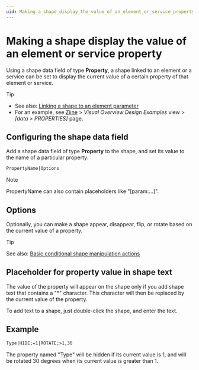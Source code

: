 ```yaml
---
uid: Making_a_shape_display_the_value_of_an_element_or_service_property
---
```


# Making a shape display the value of an element or service property

Using a shape data field of type **Property**, a shape linked to an element or a service can be set to display the current value of a certain property of that element or service.

> [!TIP]
>
> - See also: [Linking a shape to an element parameter](xref:Linking_a_shape_to_an_element_parameter)
> - For an example, see [Ziine](xref:ZiineDemoSystem) > *Visual Overview Design Examples* view > *[data > PROPERTIES]* page.

## Configuring the shape data field

Add a shape data field of type **Property** to the shape, and set its value to the name of a particular property:

```txt
PropertyName|Options
```

> [!NOTE]
> PropertyName can also contain placeholders like "\[param:...\]".

## Options

Optionally, you can make a shape appear, disappear, flip, or rotate based on the current value of a property.

> [!TIP]
> See also: [Basic conditional shape manipulation actions](xref:Basic_conditional_shape_manipulation_actions)

## Placeholder for property value in shape text

The value of the property will appear on the shape only if you add shape text that contains a "\*" character. This character will then be replaced by the current value of the property.

To add text to a shape, just double-click the shape, and enter the text.

## Example

```txt
Type|HIDE;=1|ROTATE;>1,30
```

The property named "Type" will be hidden if its current value is 1, and will be rotated 30 degrees when its current value is greater than 1.
